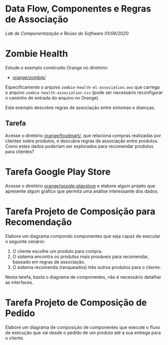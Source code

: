 # Data Flow, Componentes e Regras de Associação
*Lab de Componentização e Reúso de Software 01/08/2020*

# Zombie Health

Estude o exemplo construído Orange no diretório:
* [orange/zombie/](orange/zombie/)

Especificamente o arquivo `zombie-health-ml-association.ows` que carrega o arquivo `zombie-health-association.csv` (pode ser necessário reconfigurar o caminho de entrada do arquivo no Orange).

Este exemplo descobre regras de associação entre sintomas e doenças.

## Tarefa

Acesse o diretório [orange/foodmart/](orange/foodmart/), que relaciona compras realizadas por clientes sobre produtos, e descubra regras de associação entre produtos. Como estes dados poderiam ser explorados para recomendar produtos para clientes?

# Tarefa Google Play Store

Acesse o diretório [orange/google-playstore](orange/google-playstore) e elabore algum projeto que apresente algum gráfico que permita uma análise interessante dos dados.

# Tarefa Projeto de Composição para Recomendação

Elabore um diagrama compondo componentes que seja capaz de executar o seguinte cenário:
1. O cliente escolhe um produto para compra.
2. O sistema encontra os produtos mais prováveis para recomendar, baseado em regras de associação.
3. O sistema recomenda (ranqueados) três outros produtos para o cliente.

Nesta tarefa, basta o diagrama de componentes, não é necessário detalhar as interfaces.

# Tarefa Projeto de Composição de Pedido

Elabore um diagrama de composição de componentes que execute o fluxo de execução que vai desde o pedido de um produto até a sua entrega para o cliente.